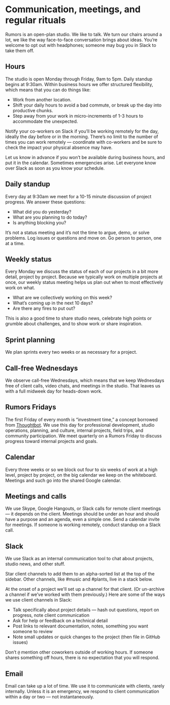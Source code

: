 # Communication, meetings, and regular rituals

Rumors is an open-plan studio. We like to talk. We turn our chairs around a lot, we like the way face-to-face conversation brings about ideas. You’re welcome to opt out with headphones; someone may bug you in Slack to take them off.

## Hours

The studio is open Monday through Friday, 9am to 5pm. Daily standup begins at 9:30am. Within business hours we offer structured flexibility, which means that you can do things like:

- Work from another location.
- Shift your daily hours to avoid a bad commute, or break up the day into productive chunks.
- Step away from your work in micro-increments of 1-3 hours to accommodate the unexpected.

Notify your co-workers on Slack if you’ll be working remotely for the day, ideally the day before or in the morning. There’s no limit to the number of times you can work remotely — coordinate with co-workers and be sure to check the impact your physical absence may have.

Let us know in advance if you won’t be available during business hours, and put it in the calendar. Sometimes emergencies arise. Let everyone know over Slack as soon as you know your schedule.

## Daily standup

Every day at 9:30am we meet for a 10-15 minute discussion of project progress. We answer these questions:

- What did you do yesterday?
- What are you planning to do today?
- Is anything blocking you?

It’s not a status meeting and it’s not the time to argue, demo, or solve problems. Log issues or questions and move on. Go person to person, one at a time.

## Weekly status

Every Monday we discuss the status of each of our projects in a bit more detail, project by project. Because we typically work on multiple projects at once, our weekly status meeting helps us plan out when to most effectively work on what.

- What are we collectively working on this week?
- What’s coming up in the next 10 days?
- Are there any fires to put out?

This is also a good time to share studio news, celebrate high points or grumble about challenges, and to show work or share inspiration.

## Sprint planning
We plan sprints every two weeks or as necessary for a project.

## Call-free Wednesdays

We observe call-free Wednesdays, which means that we keep Wednesdays free of client calls, video chats, and meetings in the studio. That leaves us with a full midweek day for heads-down work.

## Rumors Fridays

The first Friday of every month is “investment time,” a concept borrowed from [Thoughtbot](https://thoughtbot.com/). We use this day for professional development, studio operations, planning, and culture, internal projects, field trips, and community participation. We meet quarterly on a Rumors Friday to discuss progress toward internal projects and goals.

## Calendar

Every three weeks or so we block out four to six weeks of work at a high level, project by project, on the big calendar we keep on the whiteboard. Meetings and such go into the shared Google calendar.

## Meetings and calls

We use Skype, Google Hangouts, or Slack calls for remote client meetings — it depends on the client. Meetings should be under an hour and should have a purpose and an agenda, even a simple one. Send a calendar invite for meetings. If someone is working remotely, conduct standup on a Slack call.

## Slack

We use Slack as an internal communication tool to chat about projects, studio news, and other stuff.

Star client channels to add them to an alpha-sorted list at the top of the sidebar. Other channels, like #music and #plants, live in a stack below.

At the onset of a project we'll set up a channel for that client. (Or un-archive a channel if we’ve worked with them previously.) Here are some of the ways we use client channels in Slack:

- Talk specifically about project details — hash out questions, report on progress, note client communication
- Ask for help or feedback on a technical detail
- Post links to relevant documentation, notes, something you want someone to review
- Note small updates or quick changes to the project (then file in GitHub issues)

Don’t `@` mention other coworkers outside of working hours. If someone shares something off hours, there is no expectation that you will respond.

## Email

Email can take up a lot of time. We use it to communicate with clients, rarely internally. Unless it is an emergency, we respond to client communication within a day or two — not instantaneously.

